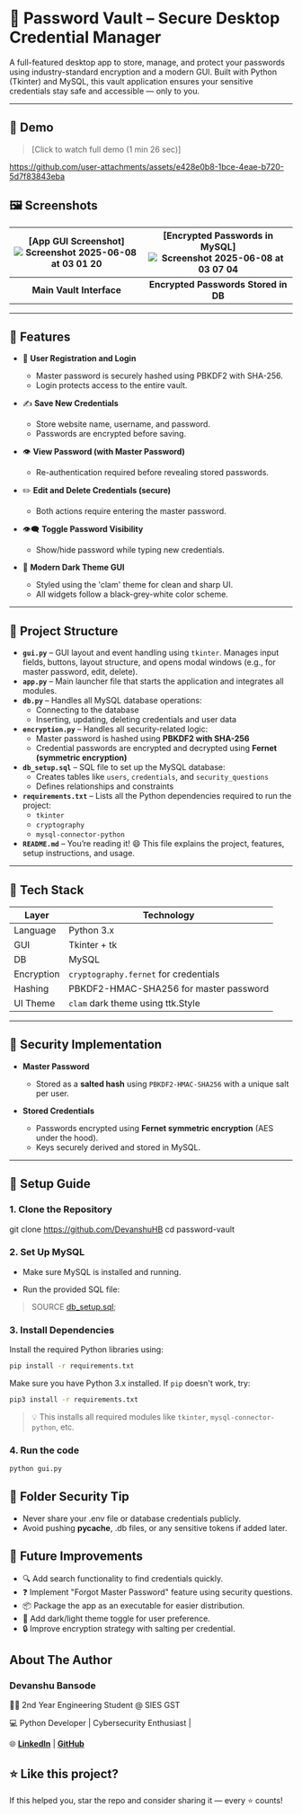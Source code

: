 # 🔐 Password Vault – Secure Desktop Credential Manager

A full-featured desktop app to store, manage, and protect your passwords using industry-standard encryption and a modern GUI. Built with Python (Tkinter) and MySQL, this vault application ensures your sensitive credentials stay safe and accessible — only to you.

---

## 🎥 Demo

> [Click to watch full demo (1 min 26 sec)] 

https://github.com/user-attachments/assets/e428e0b8-1bce-4eae-b720-5d7f83843eba



## 🖼️ Screenshots

| [App GUI Screenshot] ![Screenshot 2025-06-08 at 03 01 20](https://github.com/user-attachments/assets/4644b353-68ce-4ca0-8b63-9e969f49e243)| [Encrypted Passwords in MySQL] ![Screenshot 2025-06-08 at 03 07 04](https://github.com/user-attachments/assets/90548663-0f27-4632-95de-a3503e51ef5f)|
|:--:|:--:|
| **Main Vault Interface** | **Encrypted Passwords Stored in DB** |

---

## 🚀 Features

- 🔐 **User Registration and Login**  
  - Master password is securely hashed using PBKDF2 with SHA-256.
  - Login protects access to the entire vault.

- ✍️ **Save New Credentials**  
  - Store website name, username, and password.
  - Passwords are encrypted before saving.

- 👁️ **View Password (with Master Password)**  
  - Re-authentication required before revealing stored passwords.

- ✏️ **Edit and Delete Credentials (secure)**  
  - Both actions require entering the master password.

- 👁️‍🗨️ **Toggle Password Visibility**  
  - Show/hide password while typing new credentials.

- 🎨 **Modern Dark Theme GUI**  
  - Styled using the 'clam' theme for clean and sharp UI.
  - All widgets follow a black-grey-white color scheme.

---

## 📁 Project Structure

- **`gui.py`** – GUI layout and event handling using `tkinter`. Manages input fields, buttons, layout structure, and opens modal windows (e.g., for master password, edit, delete).
- **`app.py`** – Main launcher file that starts the application and integrates all modules.
- **`db.py`** – Handles all MySQL database operations:
  - Connecting to the database
  - Inserting, updating, deleting credentials and user data
- **`encryption.py`** – Handles all security-related logic:
  - Master password is hashed using **PBKDF2 with SHA-256**
  - Credential passwords are encrypted and decrypted using **Fernet (symmetric encryption)**
- **`db_setup.sql`** – SQL file to set up the MySQL database:
  - Creates tables like `users`, `credentials`, and `security_questions`
  - Defines relationships and constraints
- **`requirements.txt`** – Lists all the Python dependencies required to run the project:
  - `tkinter`
  - `cryptography`
  - `mysql-connector-python`
- **`README.md`** – You’re reading it! 😄 This file explains the project, features, setup instructions, and usage.

---

## 🔧 Tech Stack

| Layer        | Technology                             |
|--------------|-----------------------------------------|
| Language     | Python 3.x                              |
| GUI          | Tkinter + tk                          |
| DB           | MySQL                                  |
| Encryption   | `cryptography.fernet` for credentials   |
| Hashing      | PBKDF2-HMAC-SHA256 for master password |
| UI Theme     | `clam` dark theme using ttk.Style       |

---

## 🧠 Security Implementation

- **Master Password**  
  - Stored as a **salted hash** using `PBKDF2-HMAC-SHA256` with a unique salt per user.
  
- **Stored Credentials**  
  - Passwords encrypted using **Fernet symmetric encryption** (AES under the hood).
  - Keys securely derived and stored in MySQL.
  
---

## 📜 Setup Guide

### 1. Clone the Repository

git clone https://github.com/DevanshuHB
cd password-vault

### 2. Set Up MySQL
- Make sure MySQL is installed and running.
* Run the provided SQL file:
> SOURCE [db_setup.sql](https://github.com/DevanshuHB/Password-Vault/blob/main/db_setup.sql);

### 3. Install Dependencies

Install the required Python libraries using:

```bash
pip install -r requirements.txt
```

Make sure you have Python 3.x installed. If `pip` doesn't work, try:

```bash
pip3 install -r requirements.txt
```

> 💡 This installs all required modules like `tkinter`, `mysql-connector-python`, etc.

### 4. Run the code
```bash
python gui.py
```

## 🔐 Folder Security Tip

- Never share your .env file or database credentials publicly.
- Avoid pushing __pycache__, .db files, or any sensitive tokens if added later.

## 🚀 Future Improvements

- 🔍 Add search functionality to find credentials quickly.
- ❓ Implement "Forgot Master Password" feature using security questions.
- 📦 Package the app as an executable for easier distribution.
- 🌙 Add dark/light theme toggle for user preference.
- 🔒 Improve encryption strategy with salting per credential.

## About The Author

### Devanshu Bansode

🧑‍🎓 2nd Year Engineering Student @ SIES GST

💻 Python Developer | Cybersecurity Enthusiast |

🌐 [**LinkedIn**](https://www.linkedin.com/in/devanshu-bansode-bb6a84320) | [**GitHub**](https://github.com/DevanshuHB)

## ⭐️ Like this project?

If this helped you, star the repo and consider sharing it — every ⭐ counts!
